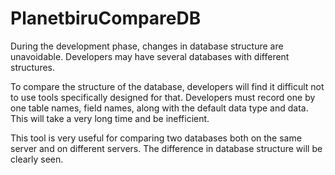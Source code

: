 # PlanetbiruCompareDB

During the development phase, changes in database structure are unavoidable. Developers may have several databases with different structures.

To compare the structure of the database, developers will find it difficult not to use tools specifically designed for that. Developers must record one by one table names, field names, along with the default data type and data. This will take a very long time and be inefficient.

This tool is very useful for comparing two databases both on the same server and on different servers. The difference in database structure will be clearly seen.
